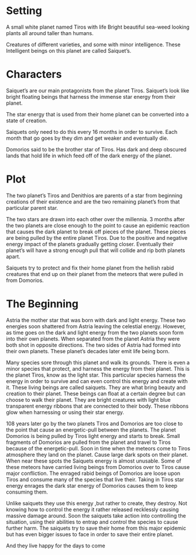 
# Setting
A small white planet named Tiros with life
Bright beautiful sea-weed looking plants all around taller than humans.

Creatures of different varieties, and some with minor intelligence.
These Intelligent beings on this planet are called Saiquet’s.

# Characters
 Saiquet’s are our main protagonists from the planet Tiros.
Saiquet’s look like bright floating beings that harness the immense star energy from their planet.
 
The star energy that is used from their home planet can be converted into a state of creation.

Saiquets only need to do this every 16 months in order to survive. Each month that go goes by they dim and get weaker and eventually die.


Domorios said to be the brother star of Tiros. Has dark and deep obscured lands that hold life in which feed off of the dark energy of the planet.

# Plot

The two planet’s Tiros and Denithios are parents of a star from beginning creations of their existence and are the two remaining planet’s from that particular parent star.

The two stars are drawn into each other over the millennia. 3 months  after the two planets are close enough to the point to cause an epidemic reaction that causes the dark planet to break off pieces of the planet. These pieces are being pulled by the entire planet Tiros. Due to the positive and negative energy impact of the planets gradually getting closer. Eventually their planet’s will have a strong enough pull that will collide and rip both planets apart.

Saiquets try to protect and fix their home planet from the hellish rabid creatures that end up on their planet from the meteors that were pulled in from Domorios.


# The Beginning

  
  Astria the mother star that was born with dark and light energy. These two energies soon shattered from Astria leaving the celestial energy. However, as time goes on the dark and light energy from the two planets soon form into their own planets. When separated from the planet Astria they were both shot in opposite directions. The two sides of Astria had formed into their own planets. These planet’s decades later emit life being born.

  Many species sore through this planet and walk its grounds. There is even a minor species that protect, and harness the energy from their planet. This is the planet Tiros, know as the light star. This particular species harness the energy in order to survive and can even control this energy and create with it. These living beings are called saiquets. They are what bring beauty and creation to their planet. These beings can float at a certain degree but can choose to walk their planet. They are bright creatures with light blue transparent energy ribbons that are connected to their body. These ribbons glow when harnessing or using their star energy. 

108 years later go by the two planets Tiros and Domorios are too close to the point that cause an energetic-pull between the planets. The planet Domorios is being pulled by Tiros light energy and starts to break. Small fragments of Domorios are pulled from the planet and travel to Tiros because of the energetic-pull. Soon in time when the meteors come to Tiros atmosphere they land on the planet. Cause large dark spots on their planet. When near these spots the Saiquets energy is almost unusable. Some of these meteors have carried living beings from Domorios over to Tiros cause major confliction. The enraged rabid beings of Domorios are loose upon Tiros and consume many of the species that live their. Taking in Tiros star energy enrages the dark star energy of Domorios causes them to keep consuming them. 



Unlike saiquets they use this energy ,but rather to create, they destroy. Not knowing how to control the energy it rather released recklessly causing massive damage around. Soon the saiquets take action into controlling the situation, using their abilities to entrap and control the species to cause further harm. The saiquets try to save their home from this major epidemic but has even bigger issues to face in order to save their entire planet.

And they live happy for the days to come 






